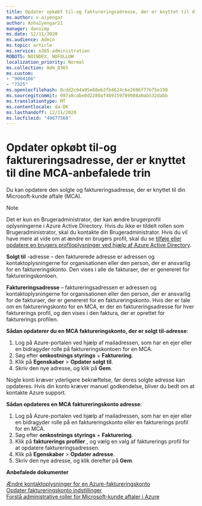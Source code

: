 ```yaml
---
title: Opdater opkøbt til-og faktureringsadresse, der er knyttet til dine MCA-anbefalede trin
ms.author: v-aiyengar
author: AshaIyengar21
manager: dansimp
ms.date: 12/11/2020
ms.audience: Admin
ms.topic: article
ms.service: o365-administration
ROBOTS: NOINDEX, NOFOLLOW
localization_priority: Normal
ms.collection: Adm_O365
ms.custom:
- "9004166"
- "7325"
ms.openlocfilehash: 8cdd2c64a95e88eb2fb4624c6e2696f77b75e198
ms.sourcegitcommit: 097a8cabe0d2280af489159789988a0ab532dabb
ms.translationtype: MT
ms.contentlocale: da-DK
ms.lasthandoff: 12/11/2020
ms.locfileid: "49677568"
---
```

# <a name="update-sold-to-and-bill-to-address-associated-to-your-mca---recommended-steps"></a>Opdater opkøbt til-og faktureringsadresse, der er knyttet til dine MCA-anbefalede trin

Du kan opdatere den solgte og faktureringsadresse, der er knyttet til din Microsoft-kunde aftale (MCA). 

> [!NOTE]
> Det er kun en Brugeradministrator, der kan ændre brugerprofil oplysningerne i Azure Active Directory. Hvis du ikke er tildelt rollen som Brugeradministrator, skal du kontakte din Brugeradministrator. Hvis du vil have mere at vide om at ændre en brugers profil, skal du se [tilføje eller opdatere en brugers profiloplysninger ved hjælp af Azure Active Directory](https://docs.microsoft.com/azure/active-directory/fundamentals/active-directory-users-profile-azure-portal).

**Solgt til** -adresse – den fakturerede adresse er adressen og kontaktoplysningerne for organisationen eller den person, der er ansvarlig for en faktureringskonto. Den vises i alle de fakturaer, der er genereret for faktureringskontoen.

**Faktureringsadresse** – faktureringsadressen er adressen og kontaktoplysningerne for organisationen eller den person, der er ansvarlig for de fakturaer, der er genereret for en faktureringskonto. Hvis der er tale om en faktureringskonto for en MCA, er der en faktureringsadresse for hver fakturerings profil, og den vises i den faktura, der er oprettet for fakturerings profilen.

**Sådan opdaterer du en MCA faktureringskonto, der er solgt til-adresse**:

1. Log på Azure-portalen ved hjælp af mailadressen, som har en ejer eller en bidragyder rolle på faktureringskontoen for en MCA.
1. Søg efter **omkostnings styrings**  +  **Fakturering**.
1. Klik på **Egenskaber**  >  **Opdater solgt til**.
1. Skriv den nye adresse, og klik på **Gem**.

Nogle konti kræver yderligere bekræftelse, før deres solgte adresse kan opdateres. Hvis din konto kræver manuel godkendelse, bliver du bedt om at kontakte Azure support.

**Sådan opdateres en MCA faktureringskonto adresse**: 

1. Log på Azure-portalen ved hjælp af mailadressen, som har en ejer eller en bidragyder rolle på en faktureringskonto eller en fakturerings profil for en MCA.
1. Søg efter **omkostnings styrings**  +  **Fakturering**.
1. Klik på **fakturerings profiler** , og vælg en valg af fakturerings profil for at opdatere faktureringsadressen.
1. Klik på **Egenskaber**  >  **Opdater adresse**.
1. Skriv den nye adresse, og klik derefter på **Gem**.

**Anbefalede dokumenter**

[Ændre kontaktoplysninger for en Azure-faktureringskonto](https://docs.microsoft.com/azure/cost-management-billing/manage/change-azure-account-profile)   
[Opdater faktureringskonto indstillinger](https://docs.microsoft.com/microsoft-store/update-microsoft-store-for-business-account-settings)  
[Forstå administrative roller for Microsoft-kunde aftaler i Azure](https://docs.microsoft.com/azure/cost-management-billing/manage/understand-mca-roles)